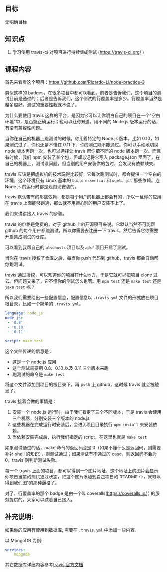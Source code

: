 ## 目标

无明确目标

## 知识点

1. 学习使用 travis-ci 对项目进行持续集成测试 (https://travis-ci.org/ )

## 课程内容

首先来看看这个项目：https://github.com/Ricardo-Li/node-practice-3


类似这样的 badges，在很多项目中都可以看到。前者是告诉我们，这个项目的测试目前是通过的；后者是告诉我们，这个测试的行覆盖率是多少。行覆盖率当然是越多越好。测试的重要性我就不说了。

为什么要使用 travis 这样的平台，是因为它可以让你明白自己的项目在一个“空白环境”中，是否能正确运行；也可以让你知道，用不同的 Node.js 版本运行的话，有没有兼容性问题。

当你在自己的机器上跑测试的时候，你用着特定的 Node.js 版本，比如 0.10，如果测试过了，你也还是不懂在 0.11 下，你的测试能不能通过。你可以手动地切换 node 版本再跑一次，也可以选择让 travis 帮你把不同的 node 版本跑一次。而且有时候，我们 npm 安装了某个包，但却忘记将它写入 package.json 里面了，在自己的机器上，测试没问题，但当别的用户安装你的包时，会发现有依赖缺失。

travis 应该是把虚拟机的技术玩得比较好，它每次跑测试时，都会提供一个空白的环境。这个环境只有 Linux 基本的 `build-essential` 和 `wget`、`git` 那些依赖。连 Node.js 的运行时都是现跑现安装的。

travis 默认带有的那些依赖，都是每个用户的机器上都会有的，所以一旦你的应用在 travis 上面能够跑通，那么就不用担心别的用户安装不上了。

我们来讲讲接入 travis 的步骤。

travis 的价格是免费的，对于 github 上的开源项目来说。它默认当然不可能帮 github 的每个用户都跑测试，所以你需要去注册一下 travis，然后告诉它你需要开启集成测试的仓库。

可以看到我帮自己的 `alsohosts` 项目以及 `adsf` 项目开启了测试。

当你在 travis 授权了仓库之后，每当你 push 代码到 github，travis 都会自动帮你跑测试。

travis 通过授权，可以知道你的项目在什么地方，于是它就可以把项目 clone 过去。但问题又来了，它不懂你的测试怎么跑啊。用 `npm test` 还是 `make test` 还是 `jake test` 呢？

所以我们需要给出一些配置信息，配置信息以 `.travis.yml` 文件的形式放在项目根目录，比如一个简单的 `.travis.yml`。

```yml
language: node_js
node_js:
 - '0.8'
 - '0.10'
 - '0.11'

script: make test
```

这个文件传递的信息是：

* 这是一个 node.js 应用
* 这个测试需要用 0.8、0.10 以及 0.11 三个版本来跑
* 跑测试的命令是 `make test`

将这个文件添加到项目的根目录下，再 push 上 github，这时候 travis 就会被触发了。

travis 接着会做的事情是：

1. 安装一个 node.js 运行时。由于我们指定了三个不同版本，于是 travis 会使用三个机器，分别安装三个版本的 node.js
2. 这些机器在完成运行时安装后，会进入项目目录执行 `npm install` 来安装依赖。
3. 当依赖安装完成后，执行我们指定的 script，在这里也就是 `make test`

如果测试通过的话，make 命令的返回码会是 0（如果不懂什么是返回码，则需要补补 shell 的知识），则测试通过；如果测试有不通过的 case，则返回码不会为 0，travis 则判断测试失败。

每一个 travis 上面的项目，都可以得到一个图片地址，这个地址上的图片会显示你项目当前的测试通过状态，把这个图片添加到自己项目的 README 中，就可以得到我们图1的那种逼格了。

对了，行覆盖率的那个 badge 是由一个叫 coveralls(https://coveralls.io/ ) 的服务提供的。大家可以试着自己接入。

## 补充说明:

如果你的应用有使用到数据库, 需要在 `.travis.yml` 中添加一些内容.

以 MongoDB 为例:

```yml
services:
    mongodb
```

其它数据库详细内容参考[travis 官方文档](http://docs.travis-ci.com/user/database-setup/)
